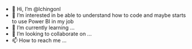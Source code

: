 - 👋 Hi, I’m @lchingonl
- 👀 I’m interested in be able to understand how to code and maybe starts to use Power BI in my job
- 🌱 I’m currently learning ... 
- 💞️ I’m looking to collaborate on ...
- 📫 How to reach me ...

<!---
lchingonl/lchingonl is a ✨ special ✨ repository because its `README.md` (this file) appears on your GitHub profile.
You can click the Preview link to take a look at your changes.
--->
